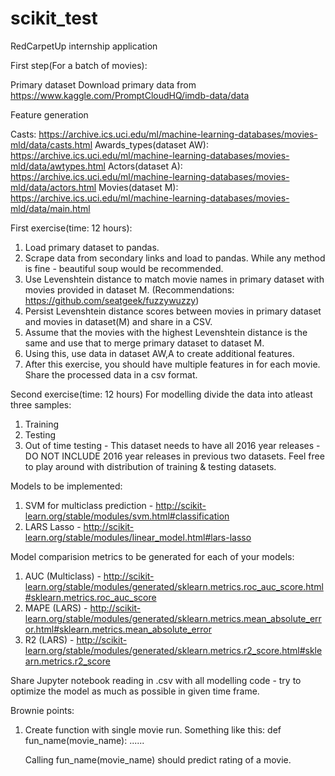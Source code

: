 # scikit_test
RedCarpetUp internship application

First step(For a batch of movies):

Primary dataset
Download primary data from https://www.kaggle.com/PromptCloudHQ/imdb-data/data

Feature generation

Casts: https://archive.ics.uci.edu/ml/machine-learning-databases/movies-mld/data/casts.html
Awards_types(dataset AW): https://archive.ics.uci.edu/ml/machine-learning-databases/movies-mld/data/awtypes.html
Actors(dataset A): https://archive.ics.uci.edu/ml/machine-learning-databases/movies-mld/data/actors.html
Movies(dataset M): https://archive.ics.uci.edu/ml/machine-learning-databases/movies-mld/data/main.html

First exercise(time: 12 hours):
1. Load primary dataset to pandas.
2. Scrape data from secondary links and load to pandas. While any method is fine - beautiful soup would be recommended.
3. Use Levenshtein distance to match movie names in primary dataset with movies provided in dataset M. (Recommendations:  https://github.com/seatgeek/fuzzywuzzy)
3. Persist Levenshtein distance scores between movies in primary dataset and movies in dataset(M) and share in a CSV. 
4. Assume that the movies with the highest Levenshtein distance is the same and use that to merge primary dataset to dataset M.
5. Using this, use data in dataset AW,A to create additional features.
6. After this exercise, you should have multiple features in for each movie. Share the processed data in a csv format.  

Second exercise(time: 12 hours)
For modelling divide the data into atleast three samples:
1) Training
2) Testing
3) Out of time testing - This dataset needs to have all 2016 year releases - DO NOT INCLUDE 2016 year releases in previous two datasets.
Feel free to play around with distribution of training & testing datasets.

Models to be implemented:
1. SVM for multiclass prediction - http://scikit-learn.org/stable/modules/svm.html#classification
2. LARS Lasso - http://scikit-learn.org/stable/modules/linear_model.html#lars-lasso

Model comparision metrics to be generated for each of your models:
1. AUC (Multiclass) - http://scikit-learn.org/stable/modules/generated/sklearn.metrics.roc_auc_score.html#sklearn.metrics.roc_auc_score
2. MAPE (LARS) - http://scikit-learn.org/stable/modules/generated/sklearn.metrics.mean_absolute_error.html#sklearn.metrics.mean_absolute_error
3. R2 (LARS) - http://scikit-learn.org/stable/modules/generated/sklearn.metrics.r2_score.html#sklearn.metrics.r2_score

Share Jupyter notebook reading in .csv with all modelling code - try to optimize the model as much as possible in given time frame.


Brownie points:
1. Create function with single movie run. Something like this:
	def fun_name(movie_name):
		......
	
	Calling fun_name(movie_name) should predict rating of a movie.
